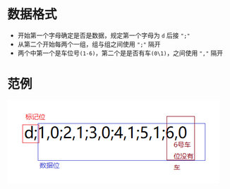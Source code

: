 # 数据格式

- 开始第一个字母确定是否是数据，规定第一个字母为 `d` 后接 `";"` 
- 从第二个开始每两个一组，组与组之间使用 `";"` 隔开
- 两个中第一个是车位号`(1-6)`，第二个是是否有车`(0\1)`，之间使用 `","` 隔开

# 范例 

![范例](./imag/carDateStyle.png)